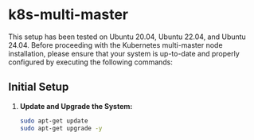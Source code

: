 # k8s-multi-master

This setup has been tested on Ubuntu 20.04, Ubuntu 22.04, and Ubuntu 24.04. Before proceeding with the Kubernetes multi-master node installation, please ensure that your system is up-to-date and properly configured by executing the following commands:

## Initial Setup

1. **Update and Upgrade the System:**
   ```bash
   sudo apt-get update
   sudo apt-get upgrade -y
